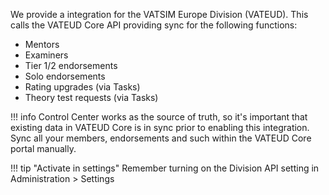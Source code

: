 <!-- markdownlint-disable first-line-heading -->

We provide a integration for the VATSIM Europe Division (VATEUD). This calls the VATEUD Core API providing sync for the following functions:

- Mentors
- Examiners
- Tier 1/2 endorsements
- Solo endorsements
- Rating upgrades (via Tasks) 
- Theory test requests (via Tasks)

!!! info
    Control Center works as the source of truth, so it's important that existing data in VATEUD Core is in sync prior to enabling this integration. Sync all your members, endorsements and such within the VATEUD Core portal manually. 

!!! tip "Activate in settings"
    Remember turning on the Division API setting in Administration > Settings